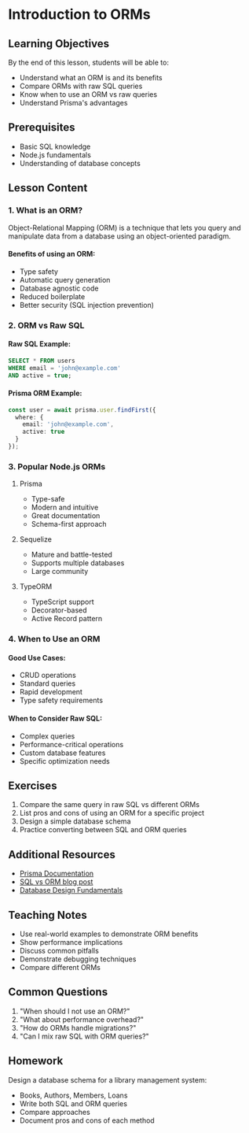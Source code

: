 # Introduction to ORMs

## Learning Objectives
By the end of this lesson, students will be able to:
- Understand what an ORM is and its benefits
- Compare ORMs with raw SQL queries
- Know when to use an ORM vs raw queries
- Understand Prisma's advantages

## Prerequisites
- Basic SQL knowledge
- Node.js fundamentals
- Understanding of database concepts

## Lesson Content

### 1. What is an ORM?
Object-Relational Mapping (ORM) is a technique that lets you query and manipulate data from a database using an object-oriented paradigm.

#### Benefits of using an ORM:
- Type safety
- Automatic query generation
- Database agnostic code
- Reduced boilerplate
- Better security (SQL injection prevention)

### 2. ORM vs Raw SQL

#### Raw SQL Example:
```sql
SELECT * FROM users 
WHERE email = 'john@example.com' 
AND active = true;
```

#### Prisma ORM Example:
```typescript
const user = await prisma.user.findFirst({
  where: {
    email: 'john@example.com',
    active: true
  }
});
```

### 3. Popular Node.js ORMs
1. Prisma
   - Type-safe
   - Modern and intuitive
   - Great documentation
   - Schema-first approach

2. Sequelize
   - Mature and battle-tested
   - Supports multiple databases
   - Large community

3. TypeORM
   - TypeScript support
   - Decorator-based
   - Active Record pattern

### 4. When to Use an ORM
#### Good Use Cases:
- CRUD operations
- Standard queries
- Rapid development
- Type safety requirements

#### When to Consider Raw SQL:
- Complex queries
- Performance-critical operations
- Custom database features
- Specific optimization needs

## Exercises
1. Compare the same query in raw SQL vs different ORMs
2. List pros and cons of using an ORM for a specific project
3. Design a simple database schema
4. Practice converting between SQL and ORM queries

## Additional Resources
- [Prisma Documentation](https://www.prisma.io/docs/)
- [SQL vs ORM blog post](https://www.prisma.io/dataguide/types/relational/comparing-sql-query-builders-and-orms)
- [Database Design Fundamentals](https://www.postgresql.org/docs/current/tutorial-design.html)

## Teaching Notes
- Use real-world examples to demonstrate ORM benefits
- Show performance implications
- Discuss common pitfalls
- Demonstrate debugging techniques
- Compare different ORMs

## Common Questions
1. "When should I not use an ORM?"
2. "What about performance overhead?"
3. "How do ORMs handle migrations?"
4. "Can I mix raw SQL with ORM queries?"

## Homework
Design a database schema for a library management system:
- Books, Authors, Members, Loans
- Write both SQL and ORM queries
- Compare approaches
- Document pros and cons of each method
